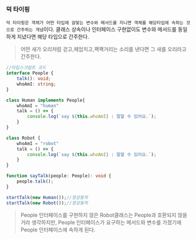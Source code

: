 ### 덕 타이핑

`덕 타이핑은 객체가 어떤 타입에 걸맞는 변수와 메서드를 지니면 객체를 해당타입에 속하는 것으로 간주하는 개념`이다. 
클래스 상속이나 인터페이스 구현없이도 변수와 메서드를 동일하게 지녔다면 해당 타입으로 간주한다.

> 어떤 새가 오리처럼 걷고,헤엄치고,꽥꽥거리는 소리를 낸다면 그 새를 오리라고 간주한다.

```typescript
//타입스크립트 코드
interface People {
    talk(): void;
    whoAmI: string;
}

class Human implements People{
    whoAmI = "human"
    talk = () => {
        console.log(`say ${this.whoAmI} : 말할 수 있어요.`);
    }
}

class Robot {
    whoAmI = "robot"
    talk = () => {
        console.log(`say ${this.whoAmI} : 말할 수 있어요.`);
    }
}

function sayTalk(people: People): void {
    people.talk();
}

startTalk(new Human());//정상동작
startTalk(new Robot());//정상동작
```

> People 인터페이스를 구현하지 않은 Robot클래스는 People과 호환되지 않을 거라 생각하지만, People 인터페이스가 요구하는 메서드와 변수를 가졌기에 People 인터페이스에 속하게 된다.